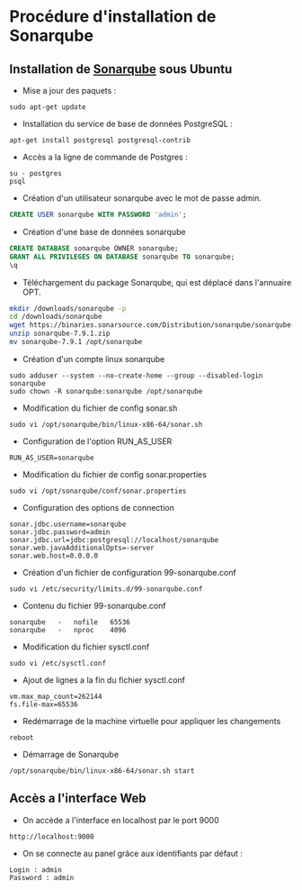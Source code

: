 # Procédure d'installation de Sonarqube



## Installation de [Sonarqube](https://techexpert.tips/fr/sonarqube/sonarqube-installation-sur-ubuntu-linux/) sous Ubuntu 

- Mise a jour des paquets :
```shell
sudo apt-get update
```

- Installation du service de base de données PostgreSQL : 
```shell
apt-get install postgresql postgresql-contrib
```
  
   - Accès a la ligne de commande de Postgres : 
```shell
su - postgres
psql
```

   - Création d'un utilisateur sonarqube avec le mot de passe admin.
```sql
CREATE USER sonarqube WITH PASSWORD 'admin';
```

   - Création d'une base de données sonarqube 
```sql
CREATE DATABASE sonarqube OWNER sonarqube;
GRANT ALL PRIVILEGES ON DATABASE sonarqube TO sonarqube;
\q
```


   - Téléchargement du package Sonarqube, qui est déplacé dans l'annuaire OPT.
```bash
mkdir /downloads/sonarqube -p
cd /downloads/sonarqube
wget https://binaries.sonarsource.com/Distribution/sonarqube/sonarqube-7.9.1.zip
unzip sonarqube-7.9.1.zip
mv sonarqube-7.9.1 /opt/sonarqube
```

   - Création d'un compte linux sonarqube
```shell
sudo adduser --system --no-create-home --group --disabled-login sonarqube
sudo chown -R sonarqube:sonarqube /opt/sonarqube
```
		
   - Modification du fichier de config sonar.sh
```shell
sudo vi /opt/sonarqube/bin/linux-x86-64/sonar.sh
```

   - Configuration de l'option RUN_AS_USER
```shell
RUN_AS_USER=sonarqube
```

   - Modification du fichier de config sonar.properties
```shell
sudo vi /opt/sonarqube/conf/sonar.properties
```

   - Configuration des options de connection
```shell
sonar.jdbc.username=sonarqube
sonar.jdbc.password=admin
sonar.jdbc.url=jdbc:postgresql://localhost/sonarqube
sonar.web.javaAdditionalOpts=-server
sonar.web.host=0.0.0.0
```

   - Création d'un fichier de configuration 99-sonarqube.conf
```shell
sudo vi /etc/security/limits.d/99-sonarqube.conf
```

   - Contenu du fichier 99-sonarqube.conf
```shell
sonarqube   -   nofile   65536
sonarqube   -   nproc    4096
```

   - Modification du fichier sysctl.conf
```shell
sudo vi /etc/sysctl.conf
```

   - Ajout de lignes a la fin du fichier sysctl.conf
```shell
vm.max_map_count=262144
fs.file-max=65536
```

   - Redémarrage de la machine virtuelle pour appliquer les changements
```shell
reboot
```

  - Démarrage de Sonarqube
```shell
/opt/sonarqube/bin/linux-x86-64/sonar.sh start
```



		
## Accès a l'interface Web
   - On accède a l'interface en localhost par le port 9000
```shell
http://localhost:9000
```
   - On se connecte au panel grâce aux identifiants par défaut :
```shell
Login : admin
Password : admin
```	



